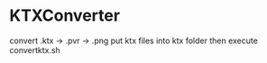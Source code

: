 # KTXConverter
convert .ktx -> .pvr -> .png
put ktx files into ktx folder then execute convertktx.sh
